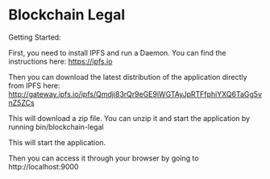 Blockchain Legal
=================================

Getting Started:

First, you need to install IPFS and run a Daemon.
You can find the instructions here: https://ipfs.io


Then you can download the latest distribution of the application directly from IPFS here:
http://gateway.ipfs.io/ipfs/Qmdji83rQr9eGE9iWGTAyJpRTFfphiYXQ6TaGg5vnZ5ZCs


This will download a zip file. You can unzip it and start the application by running bin/blockchain-legal

This will start the application.

Then you can access it through your browser by going to http://localhost:9000
